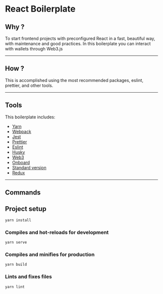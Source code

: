 # React Boilerplate 

## Why ?

To start frontend projects with preconfigured React in a fast, beautiful way, with maintenance and good practices. In this boilerplate you can interact with wallets through Web3.js

---

## How ?

This is accomplished using the most recommended packages, eslint, prettier, and other tools.

---

## Tools

This boilerplate includes:

- [Yarn](https://yarnpkg.com/)
- [Webpack](https://webpack.js.org/)
- [Jest](https://jestjs.io/)
- [Prettier](https://prettier.io/)
- [Eslint](https://eslint.org/)
- [Husky](https://www.npmjs.com/package/husky)
- [Web3](https://web3js.readthedocs.io/en/v1.5.2/)
- [Onboard](https://docs.blocknative.com/onboard)
- [Standard version](https://github.com/conventional-changelog/standard-version)
- [Redux](https://es.redux.js.org/) 

---

## Commands

## Project setup
```
yarn install
```

### Compiles and hot-reloads for development
```
yarn serve
```

### Compiles and minifies for production
```
yarn build
```

### Lints and fixes files
```
yarn lint
```